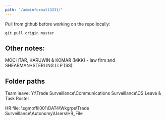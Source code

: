 ```yaml
---
path: "/adminformatt3331/"
---
```


Pull from github before working on the repo locally:

`git pull origin master`

## Other notes:
MOCHTAR, KARUWIN & KOMAR (MKK) - law firm and SHEARMAN+STERLING LLP (SS)

## Folder paths

Team leave: Y:\Trade Surveillance\Communications Surveillance\CS Leave & Task Roster

HR file: \\sgmbffil001\DAT4\Wkgrps\Trade Surveillance\Autonomy\Users\HR_File

